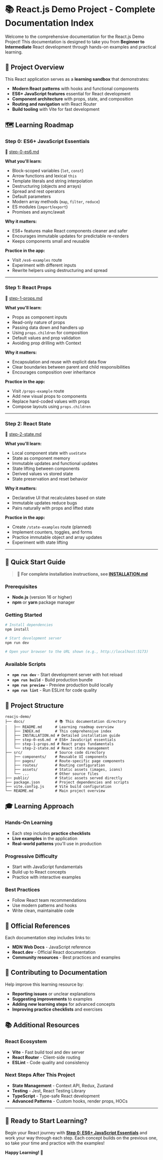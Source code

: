# 📚 React.js Demo Project - Complete Documentation Index

Welcome to the comprehensive documentation for the React.js Demo Project! This documentation is designed to take you from **Beginner to Intermediate** React development through hands-on examples and practical learning.

## 🎯 Project Overview

This React application serves as a **learning sandbox** that demonstrates:
- **Modern React patterns** with hooks and functional components
- **ES6+ JavaScript features** essential for React development
- **Component architecture** with props, state, and composition
- **Routing and navigation** with React Router
- **Build tooling** with Vite for fast development

## 🗺️ Learning Roadmap

### **Step 0: ES6+ JavaScript Essentials** 
📁 [step-0-es6.md](./step-0-es6.md)

**What you'll learn:**
- Block-scoped variables (`let`, `const`)
- Arrow functions and lexical `this`
- Template literals and string interpolation
- Destructuring (objects and arrays)
- Spread and rest operators
- Default parameters
- Modern array methods (`map`, `filter`, `reduce`)
- ES modules (`import`/`export`)
- Promises and async/await

**Why it matters:**
- ES6+ features make React components cleaner and safer
- Encourages immutable updates for predictable re-renders
- Keeps components small and reusable

**Practice in the app:**
- Visit `/es6-examples` route
- Experiment with different inputs
- Rewrite helpers using destructuring and spread

---

### **Step 1: React Props**
📁 [step-1-props.md](./step-1-props.md)

**What you'll learn:**
- Props as component inputs
- Read-only nature of props
- Passing data down and handlers up
- Using `props.children` for composition
- Default values and prop validation
- Avoiding prop drilling with Context

**Why it matters:**
- Encapsulation and reuse with explicit data flow
- Clear boundaries between parent and child responsibilities
- Encourages composition over inheritance

**Practice in the app:**
- Visit `/props-example` route
- Add new visual props to components
- Replace hard-coded values with props
- Compose layouts using `props.children`

---

### **Step 2: React State**
📁 [step-2-state.md](./step-2-state.md)

**What you'll learn:**
- Local component state with `useState`
- State as component memory
- Immutable updates and functional updates
- State lifting between components
- Derived values vs stored state
- State preservation and reset behavior

**Why it matters:**
- Declarative UI that recalculates based on state
- Immutable updates reduce bugs
- Pairs naturally with props and lifted state

**Practice in the app:**
- Create `/state-examples` route (planned)
- Implement counters, toggles, and forms
- Practice immutable object and array updates
- Experiment with state lifting

---

## 🚀 Quick Start Guide

> 📖 **For complete installation instructions, see [INSTALLATION.md](./INSTALLATION.md)**

### Prerequisites
- **Node.js** (version 16 or higher)
- **npm** or **yarn** package manager

### Getting Started
```bash
# Install dependencies
npm install

# Start development server
npm run dev

# Open your browser to the URL shown (e.g., http://localhost:5173)
```

### Available Scripts
- **`npm run dev`** - Start development server with hot reload
- **`npm run build`** - Build production bundle
- **`npm run preview`** - Preview production build locally
- **`npm run lint`** - Run ESLint for code quality

## 📁 Project Structure

```
reacjs-demo/
├── docs/              # 📚 This documentation directory
│   ├── README.md      # Learning roadmap overview
│   ├── INDEX.md       # This comprehensive index
│   ├── INSTALLATION.md # Detailed installation guide
│   ├── step-0-es6.md  # ES6+ JavaScript essentials
│   ├── step-1-props.md # React props fundamentals
│   └── step-2-state.md # React state management
├── src/               # Source code directory
│   ├── components/    # Reusable UI components
│   ├── pages/         # Route-specific page components
│   ├── routes/        # Routing configuration
│   ├── assets/        # Static assets (images, icons)
│   └── ...            # Other source files
├── public/            # Static assets served directly
├── package.json       # Project dependencies and scripts
├── vite.config.js     # Vite build configuration
└── README.md          # Main project overview
```

## 🎓 Learning Approach

### **Hands-On Learning**
- Each step includes **practice checklists**
- **Live examples** in the application
- **Real-world patterns** you'll use in production

### **Progressive Difficulty**
- Start with JavaScript fundamentals
- Build up to React concepts
- Practice with interactive examples

### **Best Practices**
- Follow React team recommendations
- Use modern patterns and hooks
- Write clean, maintainable code

## 🔗 Official References

Each documentation step includes links to:
- **MDN Web Docs** - JavaScript reference
- **React.dev** - Official React documentation
- **Community resources** - Best practices and examples

## 🤝 Contributing to Documentation

Help improve this learning resource by:
- **Reporting issues** or unclear explanations
- **Suggesting improvements** to examples
- **Adding new learning steps** for advanced concepts
- **Improving practice checklists** and exercises

## 📚 Additional Resources

### **React Ecosystem**
- **Vite** - Fast build tool and dev server
- **React Router** - Client-side routing
- **ESLint** - Code quality and consistency

### **Next Steps After This Project**
- **State Management** - Context API, Redux, Zustand
- **Testing** - Jest, React Testing Library
- **TypeScript** - Type-safe React development
- **Advanced Patterns** - Custom hooks, render props, HOCs

---

## 🎯 Ready to Start Learning?

Begin your React journey with **[Step 0: ES6+ JavaScript Essentials](./step-0-es6.md)** and work your way through each step. Each concept builds on the previous one, so take your time and practice with the examples!

**Happy Learning! 🚀**
